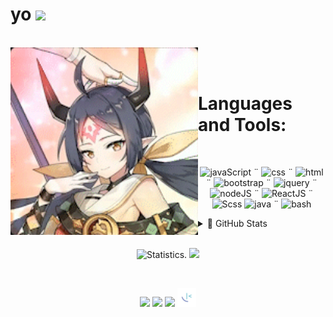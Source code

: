 <h1> yo <img src="https://media.giphy.com/media/hvRJCLFzcasrR4ia7z/giphy.gif" width="25px"> </h1>
<br/>

<div align="center">
  <a href"https://www.instagram.com/p/CWEVXbtBvoi/"><img src="./img/Aravi-semiRoundedEdges.gif" align="left" width="300px"></a> <!--Sauce: EpicSeven's IG-->
<br/>
<br/>
  
<!-- // -->
  <h1 align="left"> Languages and Tools: </h1>
<br/>
<p align="center"> 
  <img src="https://img.icons8.com/color/40/000000/javascript--v2.png" alt="javaScript"/> ¨
  <img src="https://img.icons8.com/color/40/000000/css3.png" alt="css"/> ¨
  <img src="https://img.icons8.com/color/40/000000/html-5--v1.png" alt="html"/> ¨
  <img src="https://img.icons8.com/external-tal-revivo-shadow-tal-revivo/33/000000/external-bootstrap-a-free-and-open-source-css-framework-logo-shadow-tal-revivo.png" alt="bootstrap"/> ¨
  <img src="https://img.icons8.com/external-tal-revivo-color-tal-revivo/33/000000/external-jquery-is-a-javascript-library-designed-to-simplify-html-logo-color-tal-revivo.png" alt="jquery"/> ¨
  <img src="https://img.icons8.com/fluency/40/000000/node-js.png" alt="nodeJS"/> ¨
  <img src="https://img.icons8.com/plasticine/40/000000/react.png" alt="ReactJS"/> ¨
  <img src="https://img.icons8.com/color/40/000000/sass-avatar.png" alt="Scss"/>
  <!--<img src="https://img.icons8.com/external-tal-revivo-green-tal-revivo/40/000000/external-nodemon-process-will-automatically-restart-when-your-code-changes-logo-green-tal-revivo.png"/> ¨-->
  <img src="https://img.icons8.com/color/40/000000/java-coffee-cup-logo--v2.png" alt="java"/> ¨
<!--   <img src="https://img.icons8.com/officel/40/000000/php-logo.png" alt="php"/> ¨ -->
<!--   <img src="https://img.icons8.com/color/40/000000/c-sharp-logo.png" alt="C#"/> ¨ -->
<!--   <img src="https://img.icons8.com/fluency/40/000000/visual-studio-code-2019.png" alt="VisualStudio"/> ¨ -->
    <img src="https://img.icons8.com/plasticine/40/000000/bash.png" alt="bash"/> 
</p>
</div>

<!-- // -->
<details>
  <summary>🎲 GitHub Stats</summary>
 <br/>
  
  <div align="center">   
   <img  width="49.5%" src="https://github-readme-stats.vercel.app/api?username=Nyyu&show_icons=true&show_icons=true&title_color=&icon_color=f0f0f0&text_color=f0f0f0&bg_color=151b22&hide_border=true" alt="Statistics." /> 
   <img width="19.3%" src="https://avatars.githubusercontent.com/u/89911360?v=4" />
    
  </div>

</details>

<!-- // --> 

<br/>
  <p align="center">
<!--      <img width="49.5%" src="https://github-readme-stats.vercel.app/api?username=Nyyu&show_icons=true&show_icons=true&title_color=&icon_color=f0f0f0&text_color=f0f0f0&bg_color=151b22&hide_border=true" /> -->
  <img width="36.5%" src="https://github-readme-stats.vercel.app/api/top-langs/?username=Nyyu&show_icons=true&layout=compact&langs_count=7&title_color=&icon_color=f0f0f0&text_color=f0f0f0&bg_color=151b22&hide_border=true" alt="Statistics." />
      <img width="49.5%" src="https://github-readme-streak-stats.herokuapp.com?user=Nyyu&theme=tokyonight&hide_border=true&date_format=j%20M%5B%20Y%5D" />
    </a>
  </p>
<br>
 <p align='center'>
   <a href="./info.JSON"><img src="https://img.icons8.com/color/35/000000/discord-logo.png"/></a>
    <a href="https://www.linkedin.com/in/nyyu/"><img src="https://img.icons8.com/color/35/000000/linkedin.png"/></a>
    <a href="https://open.spotify.com/user/22zeqmif7eu5yhumumjqia4ki?si=4b27e572c63145c8"><img  width="35px" src="https://img.icons8.com/color/48/000000/spotify--v3.png"/></a>
    <a href="https://www.frontendmentor.io/profile/Nyyu"><img  width="30px" src="./img/favicon-32x32.png"/></a>
 </p>
